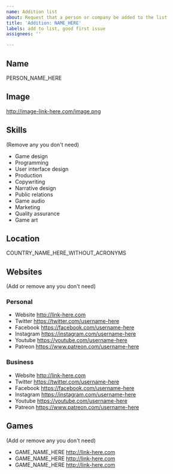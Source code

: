 ```yaml
---
name: Addition list
about: Request that a person or company be added to the list
title: 'Addition: NAME_HERE'
labels: add to list, good first issue
assignees: ''

---
```


## Name 
PERSON_NAME_HERE

## Image
http://image-link-here.com/image.png

## Skills 
(Remove any you don't need)
- Game design
- Programming
- User interface design
- Production
- Copywriting
- Narrative design
- Public relations
- Game audio
- Marketing
- Quality assurance
- Game art 

## Location 
COUNTRY_NAME_HERE_WITHOUT_ACRONYMS

## Websites 
(Add or remove any you don't need)

### Personal 

- Website http://link-here.com 
- Twitter https://twitter.com/username-here 
- Facebook https://facebook.com/username-here 
- Instagram https://instagram.com/username-here 
- Youtube https://youtube.com/username-here 
- Patreon https://www.patreon.com/username-here 

### Business 

- Website http://link-here.com 
- Twitter https://twitter.com/username-here 
- Facebook https://facebook.com/username-here 
- Instagram https://instagram.com/username-here 
- Youtube https://youtube.com/username-here 
- Patreon https://www.patreon.com/username-here 

## Games 
(Add or remove any you don't need)
- GAME_NAME_HERE http://link-here.com
- GAME_NAME_HERE http://link-here.com
- GAME_NAME_HERE http://link-here.com
